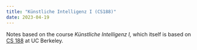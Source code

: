 ```yaml
---
title: "Künstliche Intelligenz I (CS188)"
date: 2023-04-19
---
```


Notes based on the course *Künstliche Intelligenz I,* which itself is based on [CS 188](https://inst.eecs.berkeley.edu/~cs188/su23/) at UC Berkeley.
